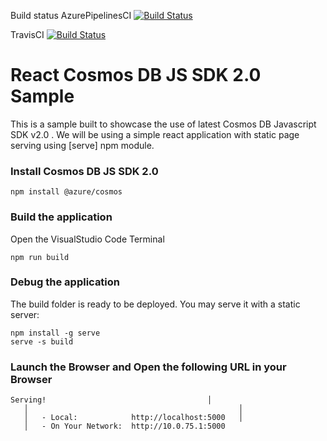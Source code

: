 Build status 
AzurePipelinesCI [![Build Status](https://dev.azure.com/nithinmohantk-ghub/react-cosmos-db-js-sdk-sample/_apis/build/status/JSContrib.react-cosmos-db-js-sdk-sample)](https://dev.azure.com/nithinmohantk-ghub/react-cosmos-db-js-sdk-sample/_build/latest?definitionId=1)

TravisCI [![Build Status](https://travis-ci.org/JSContrib/react-cosmos-db-js-sdk-sample.svg?branch=master)](https://travis-ci.org/JSContrib/react-cosmos-db-js-sdk-sample)

# React Cosmos DB JS SDK 2.0 Sample

This is a sample built to showcase the use of latest Cosmos DB Javascript SDK v2.0 . We will be using a simple react application with static page serving using [serve] npm module. 

### Install Cosmos DB JS SDK 2.0
```
npm install @azure/cosmos
```

### Build the application 

Open the VisualStudio Code Terminal 
```
npm run build
```

### Debug the application 
The build folder is ready to be deployed.
You may serve it with a static server:
```
npm install -g serve
serve -s build
```

### Launch the Browser and Open the following URL in your Browser 
```
Serving!                                    │
   │                                               │
   │   - Local:            http://localhost:5000   │
   │   - On Your Network:  http://10.0.75.1:5000 
```
